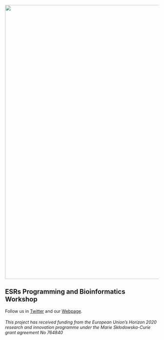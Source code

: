 <img src="https://i.imgur.com/nG4PtGQ.jpg" align="middle" width="900"/>

## ESRs Programming and Bioinformatics Workshop 
 
Follow us in [Twitter](https://twitter.com/itn_ignite) and our [Webpage](http://www.itn-ignite.eu/). 

###### This project has received funding from the European Union’s Horizon 2020 research and innovation programme under the Marie Skłodowska-Curie grant agreement No 764840
